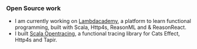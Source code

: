 ### Open Source work

- I am currently working on [Lambdacademy](https://github.com/Colisweb/scala-opentracing), 
a platform to learn functional programming, built with Scala, Http4s, ReasonML and & ReasonReact.
- I built [Scala Opentracing](https://github.com/Colisweb/scala-opentracing), a functional tracing library for Cats Effect, Http4s and Tapir.